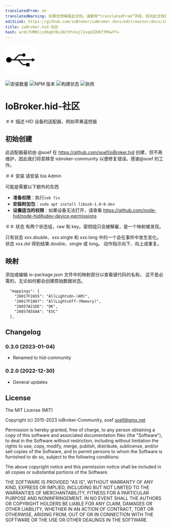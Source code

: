 ```yaml
---
translatedFrom: en
translatedWarning: 如果您想编辑此文档，请删除“translatedFrom”字段，否则此文档将再次自动翻译
editLink: https://github.com/ioBroker/ioBroker.docs/edit/master/docs/zh-cn/adapterref/iobroker.hid-community/README.md
title: ioBroker.hid-社区
hash: wrdc7UMRCczdXq6tBx2ACtPn3vjI1vq4ZZHKf7MXwTY=
---
```

![商标](../../../en/adapterref/iobroker.hid-community/admin/hid.png)

![安装数量](http://iobroker.live/badges/hid-stable.svg)
![NPM 版本](http://img.shields.io/npm/v/iobroker.hid-community.svg)
![构建状态](https://ci.appveyor.com/api/projects/status/9w4enhutav1e2leu?svg=true)
![执照](https://img.shields.io/badge/license-MIT-blue.svg?style=flat)

# IoBroker.hid-社区
＃＃ 描述
HID 设备的适配器，例如苹果遥控器

## 初始创建
此适配器最初由 @soef 在 https://github.com/soef/ioBroker.hid 创建，但不再维护，因此我们将其移至 iobroker-community 以便修复错误。感谢@soef 的工作。

＃＃ 安装
请安装 bia Admin

可能是需要以下额外的东西

* **准备权限**：执行`iob fix`
* **安装附加包**：`sudo apt install libusb-1.0-0-dev`
* **设置适当的权限**：如果设备无法打开，请查看 https://github.com/node-hid/node-hid#udev-device-permissions

＃＃ 状态
有两个状态组，raw 和 key。密钥组只会被解雇，是一个映射被发现。

只有状态 xxx.double、xxx.single 和 xxx.long 中的一个会在事件中发生变化。
状态 xxx.dsl 得到结果.double、single 或 long。
动作指示向下、向上或重复。

## 映射
添加或编辑 io-package.json 文件中的映射部分以查看键代码的名称。
这不是必需的，无论如何都会创建原始数据状态。

```
  "mappings": {
    "26017F2A55": "AllLightsOn-(AM)",
    "26017F1867": "AllLightsOff-(Memory)",
    "26857A21DE": "OK",
    "26857A55AA": "ESC"
  },
```

<!--

＃＃＃＃ 要求
在对 node-hid 项目进行小的更改之前，node-hid 模块无法在 Windows 10 上运行。
安装 iobroker.hid-community 后编辑：

```
<path to iobroker>/node_modules/iobroker.hid-community/node_modules/node-hid/hidapi/windows/hid.c
```

寻找：

```
open_device
```

更改函数调用“CreateFileA”的第二个和第三个参数：

```
static HANDLE open_device(const char *path, BOOL enumerate)
{
    ...

	handle = CreateFileA(path,
		//desired_access,                    // original line
		GENERIC_WRITE | GENERIC_READ,        // replaced line
		//share_mode,                        // original line
		FILE_SHARE_READ | FILE_SHARE_WRITE,  // replaced line
		NULL,
		OPEN_EXISTING,
		FILE_FLAG_OVERLAPPED,/*FILE_ATTRIBUTE_NORMAL,*/
		0);

	...
}
```

要重建 node-hid 模块，请更改目录：

```
cd <path to iobroker>/node_modules/iobroker.hid-community/node_modules/node-hid
```

执行：

```
npm install --build-from-source
```

重新启动 iobroker.hid-community 模块...
-->

## Changelog
### 0.3.0 (2023-01-04)
* Renamed to hid-community

### 0.2.0 (2022-12-30)
* General updates

## License
The MIT License (MIT)

Copyright (c) 2015-2023 ioBroker-Community, soef <soef@gmx.net>

Permission is hereby granted, free of charge, to any person obtaining a copy
of this software and associated documentation files (the "Software"), to deal
in the Software without restriction, including without limitation the rights
to use, copy, modify, merge, publish, distribute, sublicense, and/or sell
copies of the Software, and to permit persons to whom the Software is
furnished to do so, subject to the following conditions:

The above copyright notice and this permission notice shall be included in
all copies or substantial portions of the Software.

THE SOFTWARE IS PROVIDED "AS IS", WITHOUT WARRANTY OF ANY KIND, EXPRESS OR
IMPLIED, INCLUDING BUT NOT LIMITED TO THE WARRANTIES OF MERCHANTABILITY,
FITNESS FOR A PARTICULAR PURPOSE AND NONINFRINGEMENT. IN NO EVENT SHALL THE
AUTHORS OR COPYRIGHT HOLDERS BE LIABLE FOR ANY CLAIM, DAMAGES OR OTHER
LIABILITY, WHETHER IN AN ACTION OF CONTRACT, TORT OR OTHERWISE, ARISING FROM,
OUT OF OR IN CONNECTION WITH THE SOFTWARE OR THE USE OR OTHER DEALINGS IN
THE SOFTWARE.